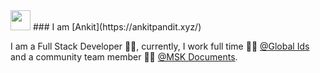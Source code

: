 <img src="https://emojis.slackmojis.com/emojis/images/1536351075/4594/blob-wave.gif?1536351075" width="32" style="margin-bottom: -4px"/>
### I am [Ankit](https://ankitpandit.xyz/)

I am a Full Stack Developer 👨‍💻, currently, I work full time 👨‍💼 [@Global Ids](https://www.globalids.com/) and a community team member 🙍‍♂️ [@MSK Documents](https://github.com/MSK-Documents/msk-ui).
